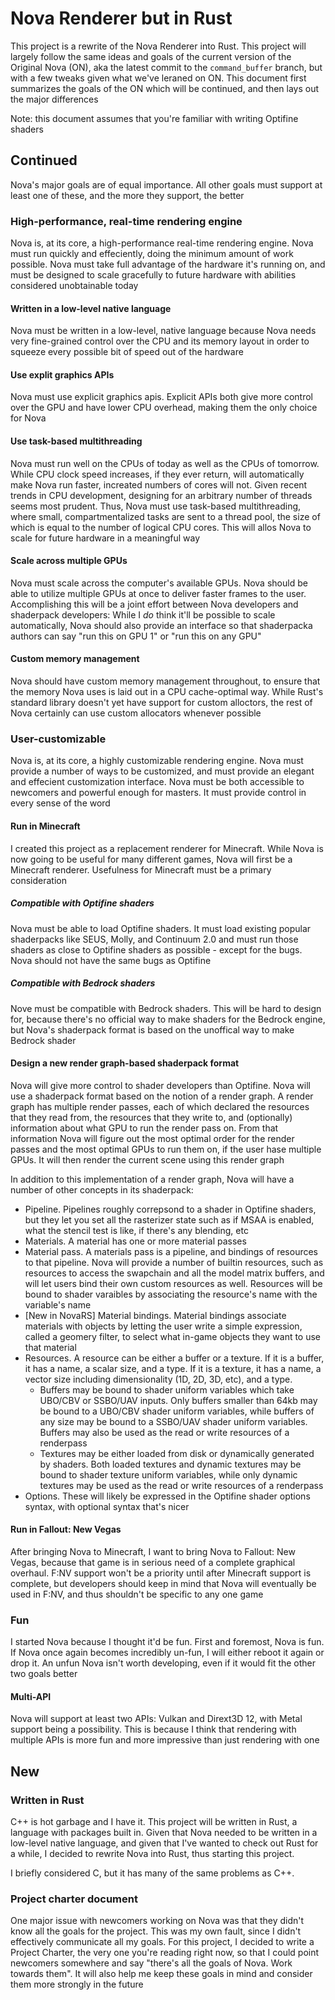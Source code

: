# Nova Renderer but in Rust

This project is a rewrite of the Nova Renderer into Rust. This project will largely follow the same ideas and goals of the current version of the Original Nova (ON), aka the latest commit to the `command_buffer` branch, but with a few tweaks given what we've leraned on ON. This document first summarizes the goals of the ON which will be continued, and then lays out the major differences

Note: this document assumes that you're familiar with writing Optifine shaders

## Continued

Nova's major goals are of equal importance. All other goals must support at least one of these, and the more they support, the better

### High-performance, real-time rendering engine

Nova is, at its core, a high-performance real-time rendering engine. Nova must run quickly and effeciently, doing the minimum amount of work possible. Nova must take full advantage of the hardware it's running on, and must be designed to scale gracefully to future hardware with abilities considered unobtainable today

#### Written in a low-level native language

Nova must be written in a low-level, native language because Nova needs very fine-grained control over the CPU and its memory layout in order to squeeze every possible bit of speed out of the hardware

#### Use explit graphics APIs

Nova must use explicit graphics apis. Explicit APIs both give more control over the GPU and have lower CPU overhead, making them the only choice for Nova

#### Use task-based multithreading

Nova must run well on the CPUs of today as well as the CPUs of tomorrow. While CPU clock speed increases, if they ever return, will automatically make Nova run faster, increated numbers of cores will not. Given recent trends in CPU development, designing for an arbitrary number of threads seems most prudent. Thus, Nova must use task-based multithreading, where small, compartmentalized tasks are sent to a thread pool, the size of which is equal to the number of logical CPU cores. This will allos Nova to scale for future hardware in a meaningful way

#### Scale across multiple GPUs

Nova must scale across the computer's available GPUs. Nova should be able to utilize multiple GPUs at once to deliver faster frames to the user. Accomplishing this will be a joint effort between Nova developers and shaderpack developers: While I _do_ think it'll be possible to scale automatically, Nova should also provide an interface so that shaderpacka authors can say "run this on GPU 1" or "run this on any GPU"

#### Custom memory management

Nova should have custom memory management throughout, to ensure that the memory Nova uses is laid out in a CPU cache-optimal way. While Rust's standard library doesn't yet have support for custom alloctors, the rest of Nova certainly can use custom allocators whenever possible

### User-customizable

Nova is, at its core, a highly customizable rendering engine. Nova must provide a number of ways to be customized, and must provide an elegant and effecient customization interface. Nova must be both accessible to newcomers and powerful enough for masters. It must provide control in every sense of the word

#### Run in Minecraft

I created this project as a replacement renderer for Minecraft. While Nova is now going to be useful for many different games, Nova will first be a Minecraft renderer. Usefulness for Minecraft must be a primary consideration

##### Compatible with Optifine shaders

Nova must be able to load Optifine shaders. It must load existing popular shaderpacks like SEUS, Molly, and Continuum 2.0 and must run those shaders as close to Optifine shaders as possible - except for the bugs. Nova should not have the same bugs as Optifine

##### Compatible with Bedrock shaders

Nove must be compatible with Bedrock shaders. This will be hard to design for, because there's no official way to make shaders for the Bedrock engine, but Nova's shaderpack format is based on the unoffical way to make Bedrock shader

#### Design a new render graph-based shaderpack format

Nova will give more control to shader developers than Optifine. Nova will use a shaderpack format based on the notion of a render graph. A render graph has multiple render passes, each of which declared the resources that they read from, the resources that they write to, and (optionally) information about what GPU to run the render pass on. From that information Nova will figure out the most optimal order for the render passes and the most optimal GPUs to run them on, if the user hase multiple GPUs. It will then render the current scene using this render graph

In addition to this implementation of a render graph, Nova will have a number of other concepts in its shaderpack:

- Pipeline. Pipelines roughly correpsond to a shader in Optifine shaders, but they let you set all the rasterizer state such as if MSAA is enabled, what the stencil test is like, if there's any blending, etc
- Materials. A material has one or more material passes
- Material pass. A materials pass is a pipeline, and bindings of resources to that pipeline. Nova will provide a number of builtin resources, such as resources to access the swapchain and all the model matrix buffers, and will let users bind their own custom resources as well. Resources will be bound to shader varaibles by associating the resource's name with the variable's name
- [New in NovaRS] Material bindings. Material bindings associate materials with objects by letting the user write a simple expression, called a geomery filter, to select what in-game objects they want to use that material
- Resources. A resource can be either a buffer or a texture. If it is a buffer, it has a name, a scalar size, and a type. If it is a texture, it has a name, a vector size including dimensionality (1D, 2D, 3D, etc), and a type.
  - Buffers may be bound to shader uniform variables which take UBO/CBV or SSBO/UAV inputs. Only buffers smaller than 64kb may be bound to a UBO/CBV shader uniform variables, while buffers of any size may be bound to a SSBO/UAV shader uniform variables. Buffers may also be used as the read or write resources of a renderpass
  - Textures may be either loaded from disk or dynamically generated by shaders. Both loaded textures and dynamic textures may be bound to shader texture uniform variables, while only dynamic textures may be used as the read or write resources of a renderpass
- Options. These will likely be expressed in the Optifine shader options syntax, with optional syntax that's nicer

#### Run in Fallout: New Vegas

After bringing Nova to Minecraft, I want to bring Nova to Fallout: New Vegas, because that game is in serious need of a complete graphical overhaul. F:NV support won't be a priority until after Minecraft support is complete, but developers should keep in mind that Nova will eventually be used in F:NV, and thus shouldn't be specific to any one game

### Fun

I started Nova because I thought it'd be fun. First and foremost, Nova is fun. If Nova once again becomes incredibly un-fun, I will either reboot it again or drop it. An unfun Nova isn't worth developing, even if it would fit the other two goals better

#### Multi-API

Nova will support at least two APIs: Vulkan and Dirext3D 12, with Metal support being a possibility. This is because I think that rendering with multiple APIs is more fun and more impressive than just rendering with one

## New

### Written in Rust

C++ is hot garbage and I have it. This project will be written in Rust, a language with packages built in. Given that Nova needed to be written in a low-level native language, and given that I've wanted to check out Rust for a while, I decided to rewrite Nova into Rust, thus starting this project.

I briefly considered C, but it has many of the same problems as C++.

### Project charter document

One major issue with newcomers working on Nova was that they didn't know all the goals for the project. This was my own fault, since I didn't effectively communicate all my goals. For this project, I decided to write a Project Charter, the very one you're reading right now, so that I could point newcomers somewhere and say "there's all the goals of Nova. Work towards them". It will also help me keep these goals in mind and consider them more strongly in the future
